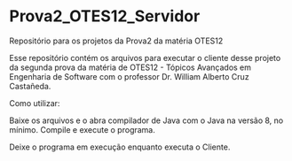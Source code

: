 # Prova2_OTES12_Servidor

Repositório para os projetos da Prova2 da matéria OTES12

Esse repositório contém os arquivos para executar o cliente desse projeto da segunda prova da matéria de OTES12 - Tópicos Avançados em Engenharia de Software com o professor Dr. William Alberto Cruz Castañeda.

Como utilizar:

Baixe os arquivos e o abra compilador de Java com o Java na versão 8, no mínimo.
Compile e execute o programa.

Deixe o programa em execução enquanto executa o Cliente.
